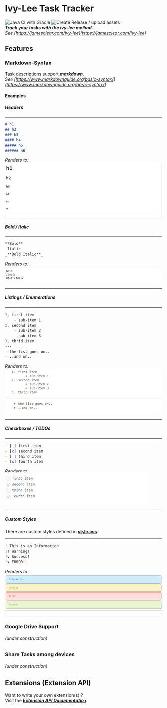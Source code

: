 # Ivy-Lee Task Tracker
![Java CI with Gradle](https://github.com/ottx96/ivy-lee/workflows/Java%20CI%20with%20Gradle/badge.svg)
![Create Release / upload assets](https://github.com/ottx96/ivy-lee/workflows/Create%20Release%20/%20upload%20assets/badge.svg)  
**_Track your tasks with the ivy-lee method._**  
_See [https://jamesclear.com/ivy-lee](https://jamesclear.com/ivy-lee)_

## Features

### Markdown-Syntax

Task descriptions support _**markdown**_.  
_See [https://www.markdownguide.org/basic-syntax/](https://www.markdownguide.org/basic-syntax/)_

#### Examples



##### Headers

***
```markdown
# h1
## h2
### h3
#### h4
##### h5
###### h6
```
_Renders to:_  
![custom styles](documentation/files/headers.png)
***

##### Bold / Italic

***
```markdown
**Bold**  
_Italic_  
_**Bold Italic**_  
```
_Renders to:_  
![custom styles](documentation/files/bold-italic.png)
***

##### Listings / Enumerations

***
```markdown
1. first item
	- sub-item 1
2. second item
	- sub-item 2
	- sub-item 3
3. thrid item
---
- the list goes on..
- ..and on..
```
_Renders to:_  
![custom styles](documentation/files/listings.png)
***

##### Checkboxes / TODOs

***
```markdown
- [ ] first item  
- [x] second item  
- [ ] third item  
- [x] fourth item
```
_Renders to:_  
![custom styles](documentation/files/checkboxes.png)
***

##### Custom Styles
There are custom styles defined in [**style.css**](src/main/resources/de/ott/ivy/css/style.css).
  
***
```markdown
! This is an Information
!! Warning!
!v Success!
!x ERROR!
```
_Renders to:_
![custom styles](documentation/files/custom-syntax.png)
***

### Google Drive Support
###### (under construction)

### Share Tasks among devices
###### (under construction)

##  Extensions (Extension API)
Want to write your own extension(s) ?   
Visit the [**_Extension API Documentation_**](documentation/EXTENSION_API.md).
